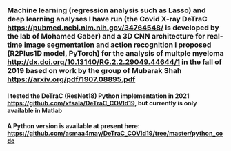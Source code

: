 ### Machine learning (regression analysis such as Lasso) and deep learning analyses I have run (the Covid X-ray DeTraC https://pubmed.ncbi.nlm.nih.gov/34764548/ is developed by the lab of Mohamed Gaber) and a 3D CNN architecture for real-time image segmentation and action recognition I proposed (R2Plus1D model, PyTorch) for the analysis of multple myeloma http://dx.doi.org/10.13140/RG.2.2.29049.44644/1 in the fall of 2019 based on work by the group of Mubarak Shah https://arxiv.org/pdf/1907.08895.pdf

#### I tested the DeTraC (ResNet18) Python implementation in 2021 https://github.com/xfsala/DeTraC_COVId19, but currently is only available in Matlab 
#### A Python version is available at present here: https://github.com/asmaa4may/DeTraC_COVId19/tree/master/python_code
 
